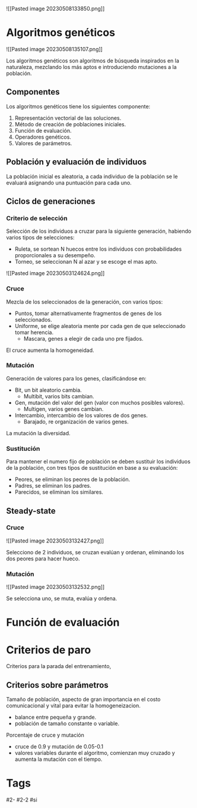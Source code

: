 
![[Pasted image 20230508133850.png]]

# Algoritmos genéticos

![[Pasted image 20230508135107.png]]

Los algoritmos genéticos son algoritmos de búsqueda inspirados en la naturaleza, mezclando los más aptos e introduciendo mutaciones a la población.
## Componentes
Los algoritmos genéticos tiene los siguientes componente:
1. Representación vectorial de las soluciones.
2. Método de creación de poblaciones iniciales.
3. Función de evaluación.
4. Operadores genéticos.
5. Valores de parámetros.

## Población y evaluación de individuos
La población inicial es aleatoria, a cada individuo de la población se le evaluará asignando una puntuación para cada uno.
## Ciclos de generaciones
### Criterio de selección
Selección  de los individuos a cruzar para la siguiente generación, habiendo varios tipos de selecciones:
- Ruleta, se sortean N huecos entre los individuos con probabilidades proporcionales a su desempeño.
- Torneo, se seleccionan N al azar y  se escoge el mas apto.

![[Pasted image 20230503124624.png]]

### Cruce
Mezcla de los seleccionados de la generación, con varios tipos:
- Puntos, tomar alternativamente fragmentos de genes de los seleccionados.
- Uniforme, se elige aleatoria mente por cada gen de que seleccionado tomar herencia.
	- Mascara, genes a elegir de cada uno pre fijados.

El cruce aumenta la homogeneidad.
### Mutación
Generación de valores para los genes, clasificándose en:
- Bit, un bit aleatorio cambia.
	- Multibit, varios bits cambian.
- Gen, mutación del valor del gen (valor con muchos posibles valores).
	- Multigen, varios genes cambian.
- Intercambio, intercambio de los valores de dos genes.
	- Barajado, re organización de varios genes.

La mutación la diversidad.

### Sustitución
Para mantener el numero fijo de población se deben sustituir los individuos de la población, con tres tipos de sustitución en base a su evaluación:
- Peores, se eliminan los peores de la población.
- Padres, se eliminan los padres.
- Parecidos, se eliminan los similares.

## Steady-state
### Cruce

![[Pasted image 20230503132427.png]]

Selecciono de 2 individuos, se cruzan evalúan y ordenan, eliminando los dos peores para hacer hueco.
### Mutación

![[Pasted image 20230503132532.png]]

Se selecciona uno, se muta, evalúa y ordena.
# Función de evaluación

# Criterios de paro
Criterios para la parada del entrenamiento, 
## Criterios sobre parámetros
Tamaño de población, aspecto de gran importancia en el costo comunicacional y vital para evitar la homogeneizacion.
- balance entre pequeña y grande.
- población de tamaño constante o variable.

Porcentaje de cruce y mutación
- cruce de 0.9 y mutación de 0.05-0.1
- valores variables durante el algoritmo, comienzan muy cruzado y aumenta la mutación con el tiempo.
# Tags
#2- 
#2-2 
#si 